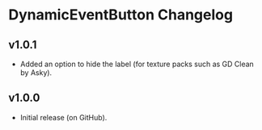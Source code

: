 # DynamicEventButton Changelog
## v1.0.1
- Added an option to hide the label (for texture packs such as GD Clean by Asky).
## v1.0.0
- Initial release (on GitHub).